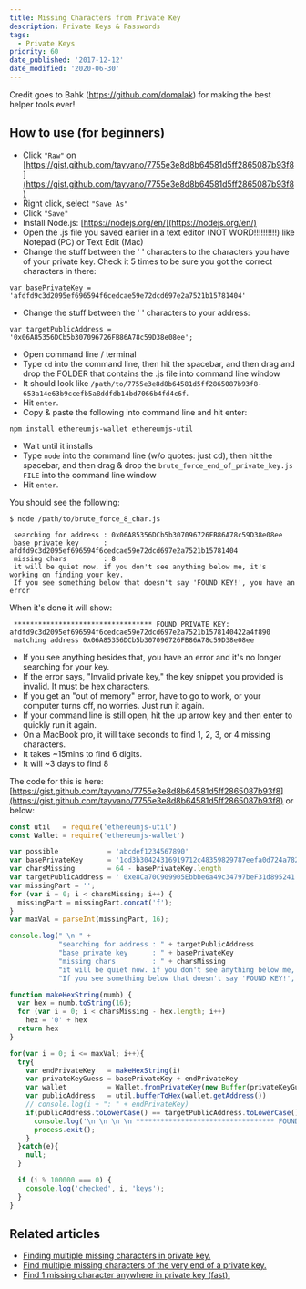 ```yaml
---
title: Missing Characters from Private Key
description: Private Keys & Passwords
tags:
  - Private Keys
priority: 60
date_published: '2017-12-12'
date_modified: '2020-06-30'
---
```


Credit goes to Bahk (<https://github.com/domalak>) for making the best helper tools ever!

## How to use (for beginners)

* Click `"Raw"` on [https://gist.github.com/tayvano/7755e3e8d8b64581d5ff2865087b93f8](https://gist.github.com/tayvano/7755e3e8d8b64581d5ff2865087b93f8)
* Right click, select `"Save As"`
* Click `"Save"`
* Install Node.js: [https://nodejs.org/en/](https://nodejs.org/en/)
* Open the .js file you saved earlier in a text editor (NOT WORD!!!!!!!!!!) like Notepad (PC) or Text Edit (Mac)
* Change the stuff between the ' ' characters to the characters you have of your private key. Check it 5 times to be sure you got the correct characters in there:

`var basePrivateKey = 'afdfd9c3d2095ef696594f6cedcae59e72dcd697e2a7521b15781404'`

* Change the stuff between the ' ' characters to your address:

`var targetPublicAddress = '0x06A85356DCb5b307096726FB86A78c59D38e08ee';`

* Open command line / terminal
* Type `cd` into the command line, then hit the spacebar, and then drag and drop the FOLDER that contains the .js file into command line window
* It should look like `/path/to/7755e3e8d8b64581d5ff2865087b93f8-653a14e63b9ccefb5a8ddfdb14bd7066b4fd4c6f`.
* Hit `enter`.
* Copy & paste the following into command line and hit enter:

`npm install ethereumjs-wallet ethereumjs-util`

* Wait until it installs
* Type `node` into the command line (w/o quotes: just cd), then hit the spacebar, and then drag & drop the `brute_force_end_of_private_key.js FILE` into the command line window
* Hit `enter`.

You should see the following:

```text
$ node /path/to/brute_force_8_char.js

 searching for address : 0x06A85356DCb5b307096726FB86A78c59D38e08ee
 base private key      : afdfd9c3d2095ef696594f6cedcae59e72dcd697e2a7521b15781404
 missing chars         : 8
 it will be quiet now. if you don't see anything below me, it's working on finding your key.
 If you see something below that doesn't say 'FOUND KEY!', you have an error
```

When it's done it will show:

```text
 ********************************** FOUND PRIVATE KEY: afdfd9c3d2095ef696594f6cedcae59e72dcd697e2a7521b1578140422a4f890
 matching address 0x06A85356DCb5b307096726FB86A78c59D38e08ee
```

* If you see anything besides that, you have an error and it's no longer searching for your key.
* If the error says, "Invalid private key," the key snippet you provided is invalid. It must be hex characters.
* If you get an "out of memory" error, have to go to work, or your computer turns off, no worries. Just run it again.
* If your command line is still open, hit the up arrow key and then enter to quickly run it again.
* On a MacBook pro, it will take seconds to find 1, 2, 3, or 4 missing characters.
* It takes ~15mins to find 6 digits.
* It will ~3 days to find 8

The code for this is here: [https://gist.github.com/tayvano/7755e3e8d8b64581d5ff2865087b93f8](https://gist.github.com/tayvano/7755e3e8d8b64581d5ff2865087b93f8) or below:

```js
const util   = require('ethereumjs-util')
const Wallet = require('ethereumjs-wallet')

var possible            = 'abcdef1234567890'
var basePrivateKey      = '1cd3b30424316919712c48359829787eefa0d724a78274a506530dbb72'
var charsMissing        = 64 - basePrivateKey.length
var targetPublicAddress = ' 0xe8Ca70C909905Ebbbe6a49c34797beF31d895241'
var missingPart = '';
for (var i = 0; i < charsMissing; i++) {
  missingPart = missingPart.concat('f');
}
var maxVal = parseInt(missingPart, 16);

console.log(" \n " +
            "searching for address : " + targetPublicAddress                                               + " \n " +
            "base private key      : " + basePrivateKey                                                    + " \n " +
            "missing chars         : " + charsMissing                                                      + " \n " +
            "it will be quiet now. if you don't see anything below me, it's working on finding your key."  + " \n " +
            "If you see something below that doesn't say 'FOUND KEY!', you have an error"                  + " \n " )

function makeHexString(numb) {
  var hex = numb.toString(16);
  for (var i = 0; i < charsMissing - hex.length; i++)
    hex = '0' + hex
  return hex
}

for(var i = 0; i <= maxVal; i++){
  try{
    var endPrivateKey   = makeHexString(i)
    var privateKeyGuess = basePrivateKey + endPrivateKey
    var wallet          = Wallet.fromPrivateKey(new Buffer(privateKeyGuess, "hex"))
    var publicAddress   = util.bufferToHex(wallet.getAddress())
    // console.log(i + ": " + endPrivateKey)
    if(publicAddress.toLowerCase() == targetPublicAddress.toLowerCase()){
      console.log('\n \n \n \n ********************************** FOUND PRIVATE KEY: ' + privateKeyGuess + " \n matching address " + targetPublicAddress + " \n \n \n \n ");
      process.exit();
    }
  }catch(e){
    null;
  }

  if (i % 100000 === 0) {
    console.log('checked', i, 'keys');
  }
}
```

## Related articles

* [Finding multiple missing characters in private key.](https://gist.github.com/domalak/f72414b6be6bbe497416f11bfe0d224a)
* [Find multiple missing characters of the very end of a private key.](/troubleshooting/accessing-wallet/missing-characters-of-private-key)
* [Find 1 missing character anywhere in private key (fast).](/troubleshooting/accessing-wallet/accessing-different-address-same-private-key-ether)
